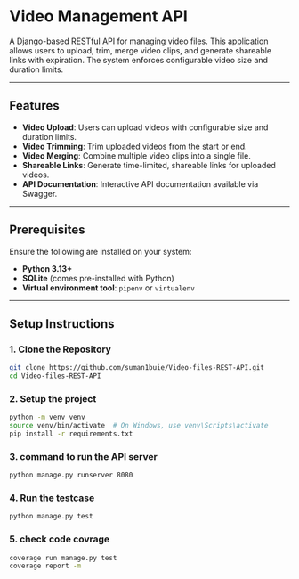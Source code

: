 # **Video Management API**

A Django-based RESTful API for managing video files. This application allows users to upload, trim, merge video clips, and generate shareable links with expiration. The system enforces configurable video size and duration limits.

---

## **Features**

- **Video Upload**: Users can upload videos with configurable size and duration limits.
- **Video Trimming**: Trim uploaded videos from the start or end.
- **Video Merging**: Combine multiple video clips into a single file.
- **Shareable Links**: Generate time-limited, shareable links for uploaded videos.
- **API Documentation**: Interactive API documentation available via Swagger.

---

## **Prerequisites**

Ensure the following are installed on your system:

- **Python 3.13+**
- **SQLite** (comes pre-installed with Python)
- **Virtual environment tool**: `pipenv` or `virtualenv`

---

## **Setup Instructions**

### **1. Clone the Repository**

```bash
git clone https://github.com/suman1buie/Video-files-REST-API.git
cd Video-files-REST-API

```

### **2. Setup the project**

```bash
python -m venv venv
source venv/bin/activate  # On Windows, use venv\Scripts\activate
pip install -r requirements.txt

```

### **3. command to run the API server**

```bash
python manage.py runserver 8080

```

### **4. Run the testcase**

```bash
python manage.py test

```

### **5. check code covrage**

```bash
coverage run manage.py test
coverage report -m

```
